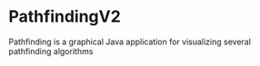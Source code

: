 # PathfindingV2
Pathfinding is a graphical Java application for visualizing several pathfinding algorithms
